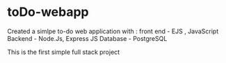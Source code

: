 # toDo-webapp
Created a simlpe to-do web application with :
front end - EJS , JavaScript
Backend - Node.Js, Express JS
Database - PostgreSQL

This is the first simple full stack project
